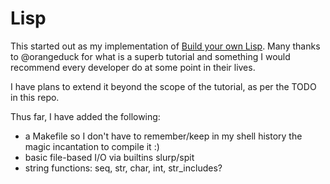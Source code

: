# Lisp

This started out as my implementation of [Build your own Lisp](http://www.buildyourownlisp.com/). Many thanks to @orangeduck for what is a superb tutorial and something
I would recommend every developer do at some point in their lives.

I have plans to extend it beyond the scope of the tutorial, as per the TODO in this repo.

Thus far, I have added the following:
 - a Makefile so I don't have to remember/keep in my shell history the magic incantation to compile it :)
 - basic file-based I/O via builtins slurp/spit
 - string functions: seq, str, char, int, str_includes?
